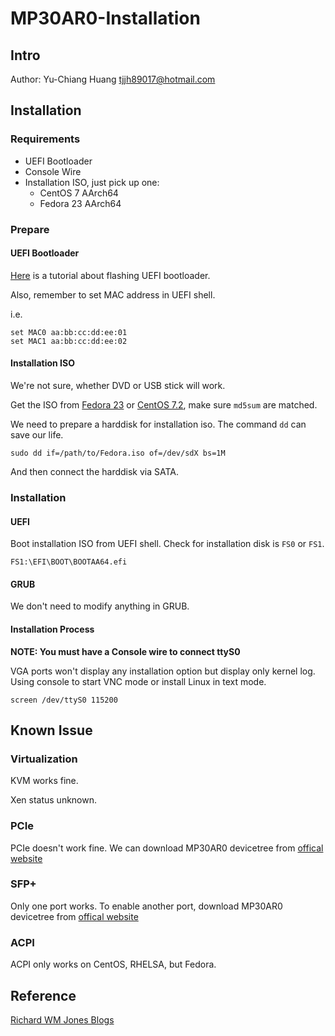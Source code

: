 # MP30AR0-Installation

## Intro

Author: Yu-Chiang Huang <tjjh89017@hotmail.com>

## Installation

### Requirements

* UEFI Bootloader
* Console Wire
* Installation ISO, just pick up one:
  * CentOS 7 AArch64
  * Fedora 23 AArch64

### Prepare

#### UEFI Bootloader

[Here](https://rwmj.wordpress.com/2016/03/08/gigabyte-mp30-ar0-flashing-uefi/)
is a tutorial about flashing UEFI bootloader.

Also, remember to set MAC address in UEFI shell.

i.e.
```
set MAC0 aa:bb:cc:dd:ee:01
set MAC1 aa:bb:cc:dd:ee:02
```

#### Installation ISO

We're not sure, whether DVD or USB stick will work.

Get the ISO from [Fedora 23](http://dl.fedoraproject.org/pub/fedora-secondary/releases/23/Server/aarch64/iso/) or [CentOS 7.2](http://mirror.centos.org/altarch/7.2.1603/isos/aarch64/), make sure `md5sum` are matched.

We need to prepare a harddisk for installation iso.
The command `dd` can save our life.

```shell
sudo dd if=/path/to/Fedora.iso of=/dev/sdX bs=1M
```

And then connect the harddisk via SATA.

### Installation

#### UEFI

Boot installation ISO from UEFI shell. Check for installation disk is `FS0` or `FS1`.

```
FS1:\EFI\BOOT\BOOTAA64.efi
```

#### GRUB

We don't need to modify anything in GRUB.

#### Installation Process

**NOTE: You must have a Console wire to connect ttyS0**

VGA ports won't display any installation option but display only kernel log. Using console to start VNC mode or install Linux in text mode.

```
screen /dev/ttyS0 115200
```

## Known Issue

### Virtualization

KVM works fine.

Xen status unknown.

### PCIe
PCIe doesn't work fine. We can download MP30AR0 devicetree from [offical website](http://b2b.gigabyte.com/products/product-page.aspx?pid=5422#dl)

### SFP+
Only one port works. To enable another port, download MP30AR0 devicetree from [offical website](http://b2b.gigabyte.com/products/product-page.aspx?pid=5422#dl)

### ACPI
ACPI only works on CentOS, RHELSA, but Fedora.

## Reference

[Richard WM Jones Blogs](https://rwmj.wordpress.com)
